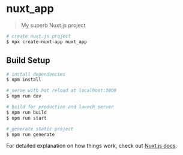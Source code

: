 # nuxt_app

> My superb Nuxt.js project

```bash
# create nuxt.js project
$ npx create-nuxt-app nuxt_app
```

## Build Setup

```bash
# install dependencies
$ npm install

# serve with hot reload at localhost:3000
$ npm run dev

# build for production and launch server
$ npm run build
$ npm run start

# generate static project
$ npm run generate
```

For detailed explanation on how things work, check out [Nuxt.js docs](https://nuxtjs.org).
